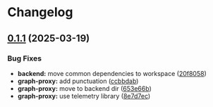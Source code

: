# Changelog

## [0.1.1](https://github.com/daurer/test-workflows/compare/graph-proxy-service@v0.1.0...graph-proxy-service@v0.1.1) (2025-03-19)


### Bug Fixes

* **backend:** move common dependencies to workspace ([20f8058](https://github.com/daurer/test-workflows/commit/20f8058d311c12a7f4582f2833f5944a697bb1a5))
* **graph-proxy:** add punctuation ([ccbbdab](https://github.com/daurer/test-workflows/commit/ccbbdab189754abe3e2411cc6d19c5d2cd28ab8b))
* **graph-proxy:** move to backend dir ([653e66b](https://github.com/daurer/test-workflows/commit/653e66bae377119c1c225bfe2472bbaa2e0ce5de))
* **graph-proxy:** use telemetry library ([8e7d7ec](https://github.com/daurer/test-workflows/commit/8e7d7ec178e31e053e8c7d5fa9affa5767fed84f))
